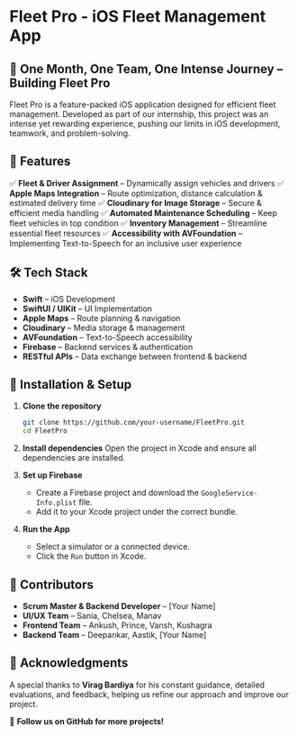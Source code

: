 # Fleet Pro - iOS Fleet Management App



## 🚀 One Month, One Team, One Intense Journey – Building Fleet Pro

Fleet Pro is a feature-packed iOS application designed for efficient fleet management. Developed as part of our internship, this project was an intense yet rewarding experience, pushing our limits in iOS development, teamwork, and problem-solving.

## 📌 Features

✅ **Fleet & Driver Assignment** – Dynamically assign vehicles and drivers
✅ **Apple Maps Integration** – Route optimization, distance calculation & estimated delivery time
✅ **Cloudinary for Image Storage** – Secure & efficient media handling
✅ **Automated Maintenance Scheduling** – Keep fleet vehicles in top condition
✅ **Inventory Management** – Streamline essential fleet resources
✅ **Accessibility with AVFoundation** – Implementing Text-to-Speech for an inclusive user experience

## 🛠 Tech Stack

- **Swift** – iOS Development
- **SwiftUI / UIKit** – UI Implementation
- **Apple Maps** – Route planning & navigation
- **Cloudinary** – Media storage & management
- **AVFoundation** – Text-to-Speech accessibility
- **Firebase** – Backend services & authentication
- **RESTful APIs** – Data exchange between frontend & backend

## 📂 Installation & Setup

1. **Clone the repository**
   ```bash
   git clone https://github.com/your-username/FleetPro.git
   cd FleetPro
   ```

2. **Install dependencies**
   Open the project in Xcode and ensure all dependencies are installed.

3. **Set up Firebase**
   - Create a Firebase project and download the `GoogleService-Info.plist` file.
   - Add it to your Xcode project under the correct bundle.

4. **Run the App**
   - Select a simulator or a connected device.
   - Click the `Run` button in Xcode.

## 👥 Contributors

- **Scrum Master & Backend Developer** – [Your Name]
- **UI/UX Team** – Sania, Chelsea, Manav
- **Frontend Team** – Ankush, Prince, Vansh, Kushagra
- **Backend Team** – Deepankar, Aastik, [Your Name]

## 🙌 Acknowledgments

A special thanks to **Virag Bardiya** for his constant guidance, detailed evaluations, and feedback, helping us refine our approach and improve our project.



🔗 **Follow us on GitHub for more projects!**

